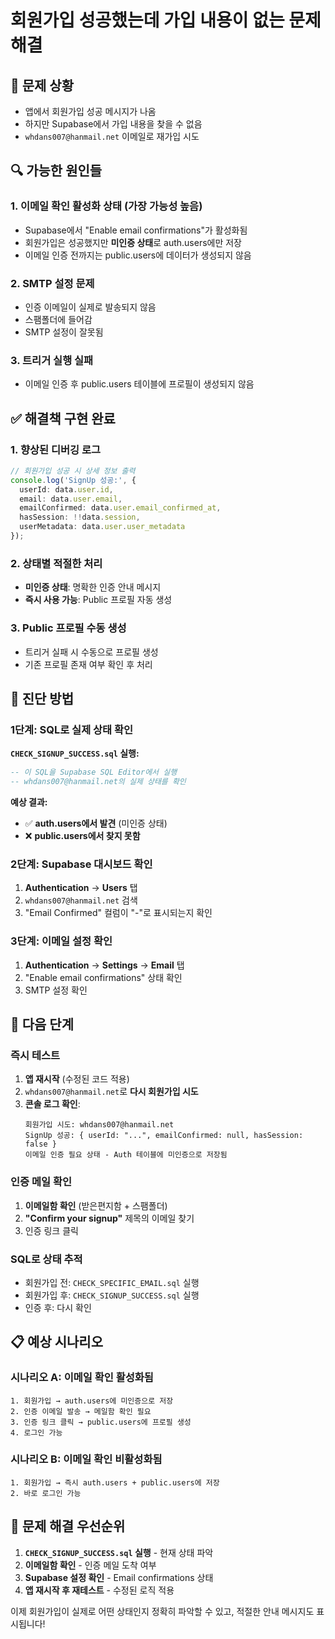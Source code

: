 # 회원가입 성공했는데 가입 내용이 없는 문제 해결

## 🎯 문제 상황
- 앱에서 회원가입 성공 메시지가 나옴
- 하지만 Supabase에서 가입 내용을 찾을 수 없음
- `whdans007@hanmail.net` 이메일로 재가입 시도

## 🔍 가능한 원인들

### 1. **이메일 확인 활성화 상태** (가장 가능성 높음)
- Supabase에서 "Enable email confirmations"가 활성화됨
- 회원가입은 성공했지만 **미인증 상태**로 auth.users에만 저장
- 이메일 인증 전까지는 public.users에 데이터가 생성되지 않음

### 2. **SMTP 설정 문제**
- 인증 이메일이 실제로 발송되지 않음
- 스팸폴더에 들어감
- SMTP 설정이 잘못됨

### 3. **트리거 실행 실패**
- 이메일 인증 후 public.users 테이블에 프로필이 생성되지 않음

## ✅ 해결책 구현 완료

### 1. 향상된 디버깅 로그
```typescript
// 회원가입 성공 시 상세 정보 출력
console.log('SignUp 성공:', {
  userId: data.user.id,
  email: data.user.email,
  emailConfirmed: data.user.email_confirmed_at,
  hasSession: !!data.session,
  userMetadata: data.user.user_metadata
});
```

### 2. 상태별 적절한 처리
- **미인증 상태**: 명확한 인증 안내 메시지
- **즉시 사용 가능**: Public 프로필 자동 생성

### 3. Public 프로필 수동 생성
- 트리거 실패 시 수동으로 프로필 생성
- 기존 프로필 존재 여부 확인 후 처리

## 🧪 진단 방법

### 1단계: SQL로 실제 상태 확인
**`CHECK_SIGNUP_SUCCESS.sql` 실행:**
```sql
-- 이 SQL을 Supabase SQL Editor에서 실행
-- whdans007@hanmail.net의 실제 상태를 확인
```

**예상 결과:**
- ✅ **auth.users에서 발견** (미인증 상태)
- ❌ **public.users에서 찾지 못함**

### 2단계: Supabase 대시보드 확인
1. **Authentication** → **Users** 탭
2. `whdans007@hanmail.net` 검색
3. "Email Confirmed" 컬럼이 "-"로 표시되는지 확인

### 3단계: 이메일 설정 확인
1. **Authentication** → **Settings** → **Email** 탭
2. "Enable email confirmations" 상태 확인
3. SMTP 설정 확인

## 🎯 다음 단계

### 즉시 테스트
1. **앱 재시작** (수정된 코드 적용)
2. `whdans007@hanmail.net`로 **다시 회원가입 시도**
3. **콘솔 로그 확인**:
   ```
   회원가입 시도: whdans007@hanmail.net
   SignUp 성공: { userId: "...", emailConfirmed: null, hasSession: false }
   이메일 인증 필요 상태 - Auth 테이블에 미인증으로 저장됨
   ```

### 인증 메일 확인
1. **이메일함 확인** (받은편지함 + 스팸폴더)
2. **"Confirm your signup"** 제목의 이메일 찾기
3. 인증 링크 클릭

### SQL로 상태 추적
- 회원가입 전: `CHECK_SPECIFIC_EMAIL.sql` 실행
- 회원가입 후: `CHECK_SIGNUP_SUCCESS.sql` 실행
- 인증 후: 다시 확인

## 📋 예상 시나리오

### 시나리오 A: 이메일 확인 활성화됨
```
1. 회원가입 → auth.users에 미인증으로 저장
2. 인증 이메일 발송 → 메일함 확인 필요
3. 인증 링크 클릭 → public.users에 프로필 생성
4. 로그인 가능
```

### 시나리오 B: 이메일 확인 비활성화됨
```
1. 회원가입 → 즉시 auth.users + public.users에 저장
2. 바로 로그인 가능
```

## 🚨 문제 해결 우선순위

1. **`CHECK_SIGNUP_SUCCESS.sql` 실행** - 현재 상태 파악
2. **이메일함 확인** - 인증 메일 도착 여부
3. **Supabase 설정 확인** - Email confirmations 상태
4. **앱 재시작 후 재테스트** - 수정된 로직 적용

이제 회원가입이 실제로 어떤 상태인지 정확히 파악할 수 있고, 적절한 안내 메시지도 표시됩니다!